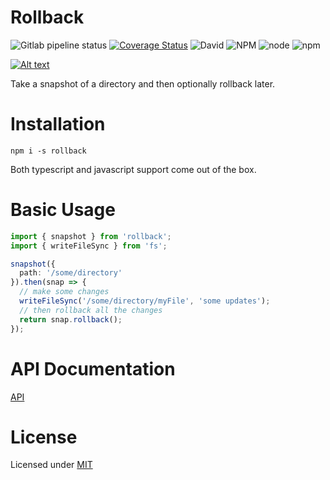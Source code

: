 # Rollback

![Gitlab pipeline status](https://img.shields.io/gitlab/pipeline/justinlivi/rollback.svg)
[![Coverage Status](https://coveralls.io/repos/gitlab/justinlivi/rollback/badge.svg?branch=master)](https://coveralls.io/gitlab/justinlivi/rollback?branch=master)
![David](https://img.shields.io/david/justinlivi/rollback.svg)
![NPM](https://img.shields.io/npm/l/rollback.svg)
![node](https://img.shields.io/node/v/rollback.svg)
![npm](https://img.shields.io/npm/v/rollback.svg)

[![Alt text](https://img.youtube.com/vi/rS-HcK7d-LE/0.jpg)](https://www.youtube.com/watch?v=rS-HcK7d-LE)

Take a snapshot of a directory and then optionally rollback later.

# Installation

`npm i -s rollback`

Both typescript and javascript support come out of the box.

# Basic Usage

```typescript
import { snapshot } from 'rollback';
import { writeFileSync } from 'fs';

snapshot({
  path: '/some/directory'
}).then(snap => {
  // make some changes
  writeFileSync('/some/directory/myFile', 'some updates');
  // then rollback all the changes
  return snap.rollback();
});
```

# API Documentation

[API](https://github.com/JustinLivi/rollback/blob/master/docs/README.md)

# License

Licensed under [MIT](https://github.com/JustinLivi/rollback/blob/master/LICENSE)
